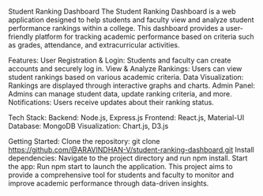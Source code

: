 Student Ranking Dashboard
The Student Ranking Dashboard is a web application designed to help students and faculty view and analyze student performance rankings within a college. This dashboard provides a user-friendly platform for tracking academic performance based on criteria such as grades, attendance, and extracurricular activities.

Features:
User Registration & Login: Students and faculty can create accounts and securely log in.
View & Analyze Rankings: Users can view student rankings based on various academic criteria.
Data Visualization: Rankings are displayed through interactive graphs and charts.
Admin Panel: Admins can manage student data, update ranking criteria, and more.
Notifications: Users receive updates about their ranking status.

Tech Stack:
Backend: Node.js, Express.js
Frontend: React.js, Material-UI
Database: MongoDB
Visualization: Chart.js, D3.js

Getting Started:
Clone the repository: git clone https://github.com/@ARAVINDHAN-V/student-ranking-dashboard.git
Install dependencies: Navigate to the project directory and run npm install.
Start the app: Run npm start to launch the application.
This project aims to provide a comprehensive tool for students and faculty to monitor and improve academic performance through data-driven insights.
